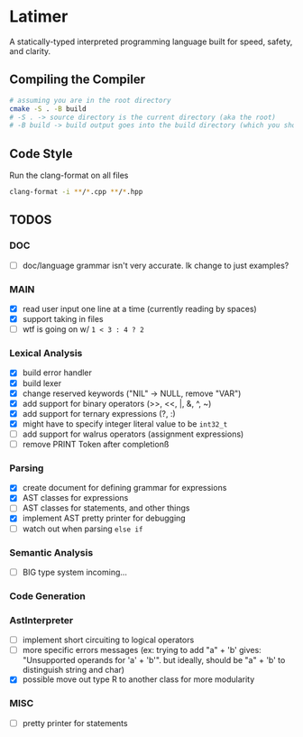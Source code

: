 # Latimer

A statically-typed interpreted programming language built for speed, safety, and clarity.

## Compiling the Compiler

```bash
# assuming you are in the root directory
cmake -S . -B build
# -S . -> source directory is the current directory (aka the root)
# -B build -> build output goes into the build directory (which you should have created)
```

## Code Style

Run the clang-format on all files
```bash
clang-format -i **/*.cpp **/*.hpp
```

## TODOS

### DOC
- [ ] doc/language grammar isn't very accurate. lk change to just examples?

### MAIN
- [x] read user input one line at a time (currently reading by spaces)
- [x] support taking in files
- [ ] wtf is going on w/ `1 < 3 : 4 ? 2`

### Lexical Analysis
- [x] build error handler
- [x] build lexer
- [x] change reserved keywords ("NIL" -> NULL, remove "VAR")
- [x] add support for binary operators (>>, <<, |, &, ^, ~)
- [x] add support for ternary expressions (?, :)
- [x] might have to specify integer literal value to be `int32_t`
- [ ] add support for walrus operators (assignment expressions)
- [ ] remove PRINT Token after completionß

### Parsing
- [x] create document for defining grammar for expressions
- [x] AST classes for expressions
- [ ] AST classes for statements, and other things
- [x] implement AST pretty printer for debugging
- [ ] watch out when parsing `else if`

### Semantic Analysis
- [ ] BIG type system incoming...

### Code Generation

### AstInterpreter
- [ ] implement short circuiting to logical operators
- [ ] more specific errors messages (ex: trying to add "a" + 'b' gives: "Unsupported operands for 'a' + 'b'". but ideally, should be "a" + 'b' to distinguish string and char)
- [x] possible move out type R to another class for more modularity

### MISC
- [ ] pretty printer for statements
